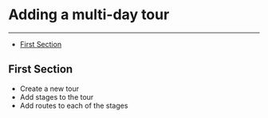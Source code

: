 # Adding a multi-day tour

---

- [First Section](#section-1)

<a name="section-1"></a>
## First Section

- Create a new tour
- Add stages to the tour
- Add routes to each of the stages

